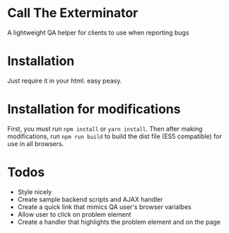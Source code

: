 # Call The Exterminator
A lightweight QA helper for clients to use when reporting bugs

# Installation
Just require it in your html. easy peasy.

# Installation for modifications
First, you must run `npm install` or `yarn install`. Then after making modifications, run `npm run build` to build the dist file (ES5 compatible) for use in all browsers.

# Todos
- Style nicely
- Create sample backend scripts and AJAX handler
- Create a quick link that mimics QA user's browser varialbes  
- Allow user to click on problem element
- Create a handler that highlights the problem element and on the page
